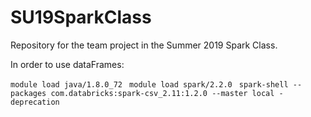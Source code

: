 # SU19SparkClass
Repository for the team project in the Summer 2019 Spark Class.

In order to use dataFrames: 

````module load java/1.8.0_72 ````
````module load spark/2.2.0 ````
````spark-shell --packages com.databricks:spark-csv_2.11:1.2.0 --master local -deprecation````
